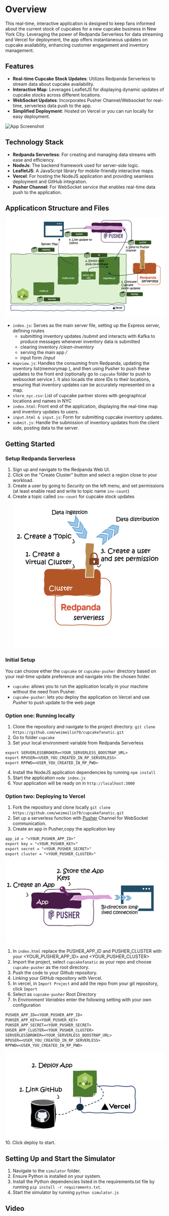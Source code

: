 # Overview

This real-time, interactive application is designed to keep fans informed about the current stock of cupcakes for a new cupcake business in New York City. Leveraging the power of Redpanda Serverless for data streaming and Vercel for deployment, the app offers instantaneous updates on cupcake availability, enhancing customer engagement and inventory management.

## Features

- __Real-time Cupcake Stock Updates__: Utilizes Redpanda Serverless to stream data about cupcake availability.
- __Interactive Map__: Leverages LeafletJS for displaying dynamic updates of cupcake stocks across different locations.
- __WebSocket Updates__: Incorporates Pusher Channel/Websocket for real-time, serverless data push to the app.
- __Simplified Deployment__: Hosted on Vercel or you can run locally for easy deployment.

![App Screenshot](img/theapp.png)

## Technology Stack

- **Redpanda Serverless**: For creating and managing data streams with ease and efficiency.
- **NodeJs**: The backend framework used for server-side logic.
- **LeafletJS**: A JavaScript library for mobile-friendly interactive maps.
- **Vercel**: For hosting the NodeJS application and providing seamless deployment and GitHub integration.
- **Pusher Channel**: For WebSocket service that enables real-time data push to the application.

## Applicaticon Structure and Files

![App structure Screenshot](img/cupcake-explained.png)

- `index.js`: Serves as the main server file, setting up the Express server, defining routes 
    - submitting inventory updates _/submit_ and interacts with Kafka to produce messages whenever inventory data is submitted
    - clearing inventory _/clean-inventory_ 
    - serving the main app _/_ 
    - input form _/input_
- `mapview.js`: Handles the consuming from Redpanda, updating the inventory list(memorymap ), and then using Pusher to push these updates to the front end (optionally go to `cupcake` folder to push to websocket service ). It also locads the store IDs to their locations, ensuring that inventory updates can be accurately represented on a map.
- `store_nyc.csv`: List of cupcake partner stores with geographical locations and names in NYC
- `index.html`: Front end of the application, displaying the real-time map and inventory updates to users.
- `input.html & input.js`: Form for submitting cupcake inventory updates.
- `submit.js`: Handle the submission of inventory updates from the client side, posting data to the server.
 

## Getting Started

### Setup Redpanda Serverless

1. Sign up and navigate to the Redpanda Web UI.
2. Click on the "Create Cluster" button and select a region close to your workload.
3. Create a user by going to *Security* on the left menu, and set permissions (at least enable read and write to topic name `inv-count`)
4. Create a topic called  `inv-count` for cupcake stock updates
![Redpanda Serverless steps](img/serverless.png)

### Initial Setup
You can choose either the `cupcake` or `cupcake-pusher` directory based on your real-time update preference and navigate into the chosen folder.
- `cupcake`: allows you to run the application locally in your machine without the need from Pusher.
- `cupcake-pusher`: lets you deploy the application on Vercel and use *Pusher* to push update to the web page 



### Option one: Running locally
1. Clone the repository and navigate to the project directory. `git clone https://github.com/weimeilin79/cupcakefanatic.git`
2. Go to folder `cupcake`
3. Set your local environment variable from Redpanda Serverless
```
export SERVERLESSBROKER=<YOUR_SERVERLESS_BOOSTRAP_URL>
export RPUSER=<USER_YOU_CREATED_IN_RP_SERVERLESS>
export RPPWD=<USER_YOU_CREATED_IN_RP_PWD>
```
4. Install the NodeJS application dependencies by running  `npm install`
5. Start the application `node index.js`
6. Your application will be ready on in `http://localhost:3000`


### Option two: Deploying to Vercel
1. Fork the repository and clone locally `git clone https://github.com/weimeilin79/cupcakefanatic.git`
2. Set up a serverless function with [Pusher](https://pusher.com/channels/) Channel for WebSocket communication.
3. Create an app in Pusher,copy the application key 
```
app_id = "<YOUR_PUSHER_APP_ID>"
export key = "<YOUR_PUSHER_KEY>"
export secret = "<YOUR_PUSHER_SECRET>"
export cluster = "<YOUR_PUSHER_CLUSTER>"
```
![Pusher step](img/pusher.png)

1. In `index.html` replace the PUSHER_APP_ID and PUSHER_CLUSTER with your <YOUR_PUSHER_APP_ID> and <YOUR_PUSHER_CLUSTER>
2. Import the project, select `cupcakefanatic` as your repo and choose `cupcake-pusher` as the root directory.
3. Push the code to your Github repository.
4. Linking your GitHub repository with Vercel.
5. In vercel, in `Import Project` and add the repo from your git repository, click `Import`
8. Select as `cupcake-pusher` Root Directory  
9. In *Environment Variables* enter the following setting with your own configuration
```
PUSHER_APP_ID=<YOUR_PUSHER_APP_ID>
PUHSER_APP_KEY=<YOUR_PUSHER_KEY>
PUHSER_APP_SECRET=<YOUR_PUSHER_SECRET>
UHSER_APP_CLUSTER=<YOUR_PUSHER_CLUSTER>
SERVERLESSBROKER=<YOUR_SERVERLESS_BOOSTRAP_URL>
RPUSER=<USER_YOU_CREATED_IN_RP_SERVERLESS>
RPPWD=<USER_YOU_CREATED_IN_RP_PWD>

```
![Pusher step](img/vercel.png)
10.  Click deploy to start.


## Setting Up and Start the Simulator
1. Navigate to the `simulator` folder.
2. Ensure Python is installed on your system.
3. Install the Python dependencies listed in the requirements.txt file by running `pip install -r requirements.txt`.
4. Start the simulator by running `python simulator.js`

## Video 
